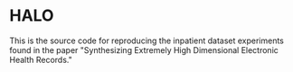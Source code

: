 # HALO

This is the source code for reproducing the inpatient dataset experiments found in the paper "Synthesizing Extremely High Dimensional Electronic Health Records."
